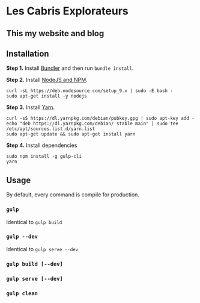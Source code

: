 # Les Cabris Explorateurs

## This my website and blog

## Installation

**Step 1.** Install [Bundler](http://bundler.io/) and then run `bundle install`.

**Step 2.** Install [NodeJS and NPM](https://github.com/nodesource/distributions#deb).
```shell
curl -sL https://deb.nodesource.com/setup_9.x | sudo -E bash -
sudo apt-get install -y nodejs
```

**Step 3.** Install [Yarn](https://yarnpkg.com/en/docs/install).
```shell
curl -sS https://dl.yarnpkg.com/debian/pubkey.gpg | sudo apt-key add -
echo "deb https://dl.yarnpkg.com/debian/ stable main" | sudo tee /etc/apt/sources.list.d/yarn.list
sudo apt-get update && sudo apt-get install yarn
```

**Step 4.** Install dependencies
```shell
sudo npm install -g gulp-cli
yarn
```

## Usage

By default, every command is compile for production.

### `gulp`
Identical to `gulp build`
### `gulp --dev`
Identical to `gulp serve --dev`
### `gulp build [--dev]`
### `gulp serve [--dev]`
### `gulp clean`
